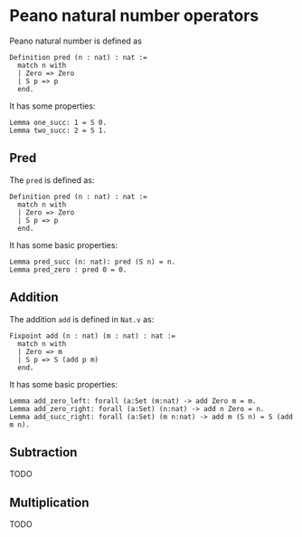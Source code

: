 # Peano natural number operators

Peano natural number is defined as 

```
Definition pred (n : nat) : nat :=
  match n with
  | Zero => Zero
  | S p => p
  end.
```
It has some properties:

```
Lemma one_succ: 1 = S 0.
Lemma two_succ: 2 = S 1.
```

## Pred

The `pred` is defined as:
```
Definition pred (n : nat) : nat :=
  match n with
  | Zero => Zero
  | S p => p
  end.
```

It has some basic properties:

```
Lemma pred_succ (n: nat): pred (S n) = n.
Lemma pred_zero : pred 0 = 0. 
```

## Addition

The addition `add` is defined in `Nat.v` as:

```
Fixpoint add (n : nat) (m : nat) : nat :=
  match n with
  | Zero => m
  | S p => S (add p m)
  end.
```

It has some basic properties:

```
Lemma add_zero_left: forall (a:Set (m:nat) -> add Zero m = m.
Lemma add_zero_right: forall (a:Set) (n:nat) -> add n Zero = n.
Lemma add_succ_right: forall (a:Set) (m n:nat) -> add m (S n) = S (add m n).
```

## Subtraction
TODO

## Multiplication
TODO
